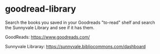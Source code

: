 # goodread-library
Search the books you saved in your Goodreads "to-read" shelf and search the Sunnyvale Library and see if it has them.

GoodReads: https://www.goodreads.com/

Sunnyvale Libraray: https://sunnyvale.bibliocommons.com/dashboard

